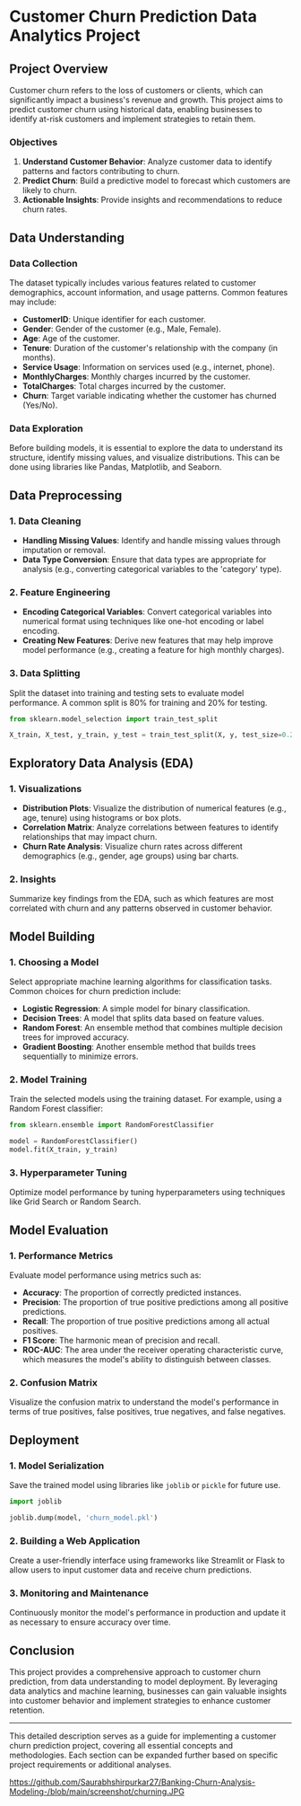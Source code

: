 # Customer Churn Prediction Data Analytics Project

## Project Overview

Customer churn refers to the loss of customers or clients, which can significantly impact a business's revenue and growth. This project aims to predict customer churn using historical data, enabling businesses to identify at-risk customers and implement strategies to retain them.

### Objectives

1. **Understand Customer Behavior**: Analyze customer data to identify patterns and factors contributing to churn.
2. **Predict Churn**: Build a predictive model to forecast which customers are likely to churn.
3. **Actionable Insights**: Provide insights and recommendations to reduce churn rates.

## Data Understanding

### Data Collection

The dataset typically includes various features related to customer demographics, account information, and usage patterns. Common features may include:

- **CustomerID**: Unique identifier for each customer.
- **Gender**: Gender of the customer (e.g., Male, Female).
- **Age**: Age of the customer.
- **Tenure**: Duration of the customer's relationship with the company (in months).
- **Service Usage**: Information on services used (e.g., internet, phone).
- **MonthlyCharges**: Monthly charges incurred by the customer.
- **TotalCharges**: Total charges incurred by the customer.
- **Churn**: Target variable indicating whether the customer has churned (Yes/No).

### Data Exploration

Before building models, it is essential to explore the data to understand its structure, identify missing values, and visualize distributions. This can be done using libraries like Pandas, Matplotlib, and Seaborn.

## Data Preprocessing

### 1. Data Cleaning

- **Handling Missing Values**: Identify and handle missing values through imputation or removal.
- **Data Type Conversion**: Ensure that data types are appropriate for analysis (e.g., converting categorical variables to the 'category' type).

### 2. Feature Engineering

- **Encoding Categorical Variables**: Convert categorical variables into numerical format using techniques like one-hot encoding or label encoding.
- **Creating New Features**: Derive new features that may help improve model performance (e.g., creating a feature for high monthly charges).

### 3. Data Splitting

Split the dataset into training and testing sets to evaluate model performance. A common split is 80% for training and 20% for testing.

```python
from sklearn.model_selection import train_test_split

X_train, X_test, y_train, y_test = train_test_split(X, y, test_size=0.2, random_state=42)
```

## Exploratory Data Analysis (EDA)

### 1. Visualizations

- **Distribution Plots**: Visualize the distribution of numerical features (e.g., age, tenure) using histograms or box plots.
- **Correlation Matrix**: Analyze correlations between features to identify relationships that may impact churn.
- **Churn Rate Analysis**: Visualize churn rates across different demographics (e.g., gender, age groups) using bar charts.

### 2. Insights

Summarize key findings from the EDA, such as which features are most correlated with churn and any patterns observed in customer behavior.

## Model Building

### 1. Choosing a Model

Select appropriate machine learning algorithms for classification tasks. Common choices for churn prediction include:

- **Logistic Regression**: A simple model for binary classification.
- **Decision Trees**: A model that splits data based on feature values.
- **Random Forest**: An ensemble method that combines multiple decision trees for improved accuracy.
- **Gradient Boosting**: Another ensemble method that builds trees sequentially to minimize errors.

### 2. Model Training

Train the selected models using the training dataset. For example, using a Random Forest classifier:

```python
from sklearn.ensemble import RandomForestClassifier

model = RandomForestClassifier()
model.fit(X_train, y_train)
```

### 3. Hyperparameter Tuning

Optimize model performance by tuning hyperparameters using techniques like Grid Search or Random Search.

## Model Evaluation

### 1. Performance Metrics

Evaluate model performance using metrics such as:

- **Accuracy**: The proportion of correctly predicted instances.
- **Precision**: The proportion of true positive predictions among all positive predictions.
- **Recall**: The proportion of true positive predictions among all actual positives.
- **F1 Score**: The harmonic mean of precision and recall.
- **ROC-AUC**: The area under the receiver operating characteristic curve, which measures the model's ability to distinguish between classes.

### 2. Confusion Matrix

Visualize the confusion matrix to understand the model's performance in terms of true positives, false positives, true negatives, and false negatives.

## Deployment

### 1. Model Serialization

Save the trained model using libraries like `joblib` or `pickle` for future use.

```python
import joblib

joblib.dump(model, 'churn_model.pkl')
```

### 2. Building a Web Application

Create a user-friendly interface using frameworks like Streamlit or Flask to allow users to input customer data and receive churn predictions.

### 3. Monitoring and Maintenance

Continuously monitor the model's performance in production and update it as necessary to ensure accuracy over time.

## Conclusion

This project provides a comprehensive approach to customer churn prediction, from data understanding to model deployment. By leveraging data analytics and machine learning, businesses can gain valuable insights into customer behavior and implement strategies to enhance customer retention.

---

This detailed description serves as a guide for implementing a customer churn prediction project, covering all essential concepts and methodologies. Each section can be expanded further based on specific project requirements or additional analyses.


https://github.com/Saurabhshirpurkar27/Banking-Churn-Analysis-Modeling-/blob/main/screenshot/churning.JPG
